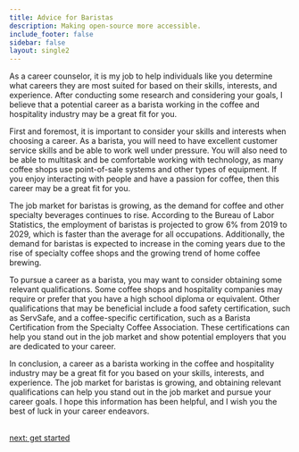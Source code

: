 ```yaml
---
title: Advice for Baristas
description: Making open-source more accessible.
include_footer: false
sidebar: false
layout: single2
---
```


<p>
As a career counselor, it is my job to help individuals like you determine what careers they are most suited for based on their skills, interests, and experience. After conducting some research and considering your goals, I believe that a potential career as a barista working in the coffee and hospitality industry may be a great fit for you.

First and foremost, it is important to consider your skills and interests when choosing a career. As a barista, you will need to have excellent customer service skills and be able to work well under pressure. You will also need to be able to multitask and be comfortable working with technology, as many coffee shops use point-of-sale systems and other types of equipment. If you enjoy interacting with people and have a passion for coffee, then this career may be a great fit for you.

The job market for baristas is growing, as the demand for coffee and other specialty beverages continues to rise. According to the Bureau of Labor Statistics, the employment of baristas is projected to grow 6% from 2019 to 2029, which is faster than the average for all occupations. Additionally, the demand for baristas is expected to increase in the coming years due to the rise of specialty coffee shops and the growing trend of home coffee brewing.

To pursue a career as a barista, you may want to consider obtaining some relevant qualifications. Some coffee shops and hospitality companies may require or prefer that you have a high school diploma or equivalent. Other qualifications that may be beneficial include a food safety certification, such as ServSafe, and a coffee-specific certification, such as a Barista Certification from the Specialty Coffee Association. These certifications can help you stand out in the job market and show potential employers that you are dedicated to your career.

In conclusion, a career as a barista working in the coffee and hospitality industry may be a great fit for you based on your skills, interests, and experience. The job market for baristas is growing, and obtaining relevant qualifications can help you stand out in the job market and pursue your career goals. I hope this information has been helpful, and I wish you the best of luck in your career endeavors.

<br>
<a href="https://workdojos.com/baristas/start">next: get started</a>
</p>